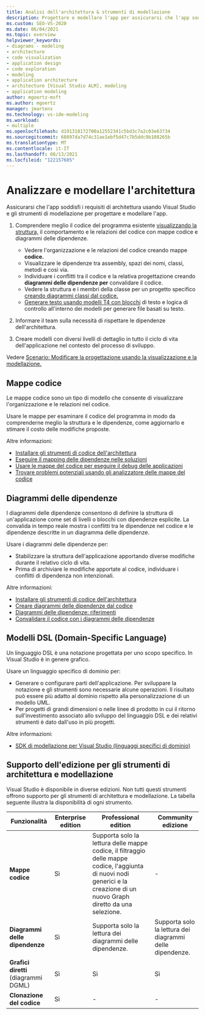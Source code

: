 ```yaml
---
title: Analisi dell'architettura & strumenti di modellazione
description: Progettare e modellare l'app per assicurarsi che l'app soddisfi i requisiti di architettura.
ms.custom: SEO-VS-2020
ms.date: 06/04/2021
ms.topic: overview
helpviewer_keywords:
- diagrams - modeling
- architecture
- code visualization
- application design
- code exploration
- modeling
- application architecture
- architecture [Visual Studio ALM], modeling
- application modeling
author: mgoertz-msft
ms.author: mgoertz
manager: jmartens
ms.technology: vs-ide-modeling
ms.workload:
- multiple
ms.openlocfilehash: d191318172700a12552341c5bd3c7a2c03e63734
ms.sourcegitcommit: 68897da7d74c31ae1ebf5d47c7b5ddc9b108265b
ms.translationtype: MT
ms.contentlocale: it-IT
ms.lasthandoff: 08/13/2021
ms.locfileid: "122157605"
---
```

# <a name="analyze-and-model-your-architecture"></a>Analizzare e modellare l'architettura

Assicurarsi che l'app soddisfi i requisiti di architettura usando Visual Studio e gli strumenti di modellazione per progettare e modellare l'app.

1. Comprendere meglio il codice del programma esistente [visualizzando la struttura,](visualize-code.md) il comportamento e le relazioni del codice con mappe codice e diagrammi delle dipendenze.
    - Vedere l'organizzazione e le relazioni del codice creando mappe **codice.** 
    - Visualizzare le dipendenze tra assembly, spazi dei nomi, classi, metodi e così via.
    - Individuare i conflitti tra il codice e la relativa progettazione creando **diagrammi delle dipendenze per** convalidare il codice.
    - Vedere la struttura e i membri della classe per un progetto specifico [creando diagrammi classi dal codice.](../ide/class-designer/designing-and-viewing-classes-and-types.md)
    - [Generare testo usando modelli T4 con blocchi](../modeling/code-generation-and-t4-text-templates.md) di testo e logica di controllo all'interno dei modelli per generare file basati su testo. 
    
1. Informare il team sulla necessità di rispettare le dipendenze dell'architettura.

1. Creare modelli con diversi livelli di dettaglio in tutto il ciclo di vita dell'applicazione nel contesto del processo di sviluppo.

Vedere [Scenario: Modificare la progettazione usando la visualizzazione e la modellazione.](../modeling/scenario-change-your-design-using-visualization-and-modeling.md)

## <a name="code-maps"></a>Mappe codice

Le mappe codice sono un tipo di modello che consente di visualizzare l'organizzazione e le relazioni nel codice.

Usare le mappe per esaminare il codice del programma in modo da comprenderne meglio la struttura e le dipendenze, come aggiornarlo e stimare il costo delle modifiche proposte.

Altre informazioni:
- [Installare gli strumenti di codice dell'architettura](install-architecture-tools.md)
- [Eseguire il mapping delle dipendenze nelle soluzioni](../modeling/map-dependencies-across-your-solutions.md)
- [Usare le mappe del codice per eseguire il debug delle applicazioni](../modeling/use-code-maps-to-debug-your-applications.md)
- [Trovare problemi potenziali usando gli analizzatore delle mappe del codice](../modeling/find-potential-problems-using-code-map-analyzers.md)

## <a name="dependency-diagrams"></a>Diagrammi delle dipendenze

I diagrammi delle dipendenze consentono di definire la struttura di un'applicazione come set di livelli o blocchi con dipendenze esplicite. La convalida in tempo reale mostra i conflitti tra le dipendenze nel codice e le dipendenze descritte in un diagramma delle dipendenze.

Usare i diagrammi delle dipendenze per: 
- Stabilizzare la struttura dell'applicazione apportando diverse modifiche durante il relativo ciclo di vita.
- Prima di archiviare le modifiche apportate al codice, individuare i conflitti di dipendenza non intenzionali.

Altre informazioni:
- [Installare gli strumenti di codice dell'architettura](install-architecture-tools.md)
- [Creare diagrammi delle dipendenze dal codice](../modeling/create-layer-diagrams-from-your-code.md)
- [Diagrammi delle dipendenze: riferimenti](../modeling/layer-diagrams-reference.md)
- [Convalidare il codice con i diagrammi delle dipendenze](../modeling/validate-code-with-layer-diagrams.md)

## <a name="domain-specific-language-dsl-models"></a>Modelli DSL (Domain-Specific Language)

Un linguaggio DSL è una notazione progettata per uno scopo specifico. In Visual Studio è in genere grafico.

Usare un linguaggio specifico di dominio per: 
- Generare o configurare parti dell'applicazione. Per sviluppare la notazione e gli strumenti sono necessarie alcune operazioni. Il risultato può essere più adatto al dominio rispetto alla personalizzazione di un modello UML.
- Per progetti di grandi dimensioni o nelle linee di prodotto in cui il ritorno sull'investimento associato allo sviluppo del linguaggio DSL e dei relativi strumenti è dato dall'uso in più progetti.

Altre informazioni:
- [SDK di modellazione per Visual Studio (linguaggi specifici di dominio)](../modeling/modeling-sdk-for-visual-studio-domain-specific-languages.md)


## <a name="edition-support-for-architecture-and-modeling-tools"></a><a name="VersionSupport" />Supporto dell'edizione per gli strumenti di architettura e modellazione

Visual Studio è disponibile in diverse edizioni. Non tutti questi strumenti offrono supporto per gli strumenti di architettura e modellazione. La tabella seguente illustra la disponibilità di ogni strumento.

|**Funzionalità**|**Enterprise edition**|**Professional edition**|**Community edizione**|
|-|-|-|-|
|**Mappe codice**|Sì|Supporta solo la lettura delle mappe codice, il filtraggio delle mappe codice, l'aggiunta di nuovi nodi generici e la creazione di un nuovo Graph diretto da una selezione.|-|
|**Diagrammi delle dipendenze**|Sì|Supporta solo la lettura dei diagrammi delle dipendenze.|Supporta solo la lettura dei diagrammi delle dipendenze.|
|**Grafici diretti** (diagrammi DGML)|Sì|Sì|Sì|
|**Clonazione del codice**|Sì|-|-|
